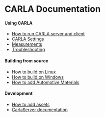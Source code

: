 CARLA Documentation
===================

#### Using CARLA

  * [How to run CARLA server and client](how_to_run.md)
  * [CARLA Settings](carla_settings.md)
  * [Measurements](measurements.md)
  * [Troubleshooting](troubleshooting.md)

#### Building from source

  * [How to build on Linux](how_to_build_on_linux.md)
  * [How to build on Windows](how_to_build_on_windows.md)
  * [How to add Automotive Materials](how_to_add_automotive_materials.md)

#### Development

  * [How to add assets](how_to_add_assets.md)
  * [CarlaServer documentation](carla_server.md)
